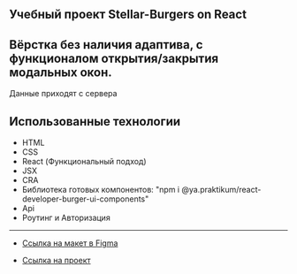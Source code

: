 ## Учебный проект Stellar-Burgers on React

## Вёрстка без наличия адаптива, с функционалом открытия/закрытия модальных окон.

Данные приходят с сервера

## Использованные технологии
* HTML
* CSS
* React (Функциональный подход)
* JSX 
* CRA
* Библиотека готовых компонентов:
 "npm i @ya.praktikum/react-developer-burger-ui-components"
* Api
* Роутинг и Авторизация

___

* [Ссылка на макет в Figma](https://www.figma.com/file/ocw9a6hNGeAejl4F3G9fp8/React-_-%D0%9F%D1%80%D0%BE%D0%B5%D0%BA%D1%82%D0%BD%D1%8B%D0%B5-%D0%B7%D0%B0%D0%B4%D0%B0%D1%87%D0%B8-(3-%D0%BC%D0%B5%D1%81%D1%8F%D1%86%D0%B0)_external_link?node-id=0%3A1)


* [Ссылка на проект](https://feelcover.github.io/react-burger/)
